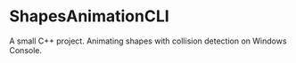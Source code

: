 ShapesAnimationCLI
==================

A small C++ project.
Animating shapes with collision detection on Windows Console.
